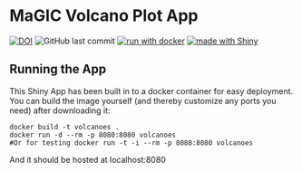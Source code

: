 # MaGIC Volcano Plot App

[![DOI](https://zenodo.org/badge/500248949.svg)](https://zenodo.org/doi/10.5281/zenodo.10845738)
![GitHub last commit](https://img.shields.io/github/last-commit/MaGIC-Analytics/magic-volcanoes)
[![run with docker](https://img.shields.io/badge/run%20with-docker-0db7ed?labelColor=000000&logo=docker)](https://www.docker.com/)
[![made with Shiny](https://img.shields.io/badge/R-Shiny-blue)](https://shiny.rstudio.com/)

## Running the App
This Shiny App has been built in to a docker container for easy deployment. You can build the image yourself (and thereby customize any ports you need) after downloading it:
```
docker build -t volcanoes .
docker run -d --rm -p 8080:8080 volcanoes
#Or for testing docker run -t -i --rm -p 8080:8080 volcanoes
```
And it should be hosted at localhost:8080

